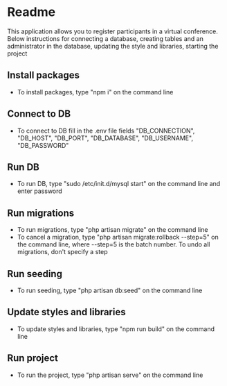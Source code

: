 # Readme

This application allows you to register participants in a virtual conference.
Below instructions for connecting a database, creating tables and an administrator in the database, updating the style and libraries, starting the project

## Install packages

-  To install packages, type "npm i" on the command line

## Connect to DB

- To connect to DB fill in the .env file fields "DB_CONNECTION", "DB_HOST", "DB_PORT", "DB_DATABASE", "DB_USERNAME", "DB_PASSWORD"

## Run DB

- To run DB, type "sudo /etc/init.d/mysql start" on the command line and enter password

## Run migrations

- To run migrations, type "php artisan migrate" on the command line
- To cancel a migration, type "php artisan migrate:rollback --step=5" on the command line, where --step=5 is the batch number. To undo all migrations, don't specify a step

## Run seeding

- To run seeding, type "php artisan db:seed" on the command line

## Update styles and libraries

- To update styles and libraries, type "npm run build" on the command line

## Run project

- To run the project, type "php artisan serve" on the command line